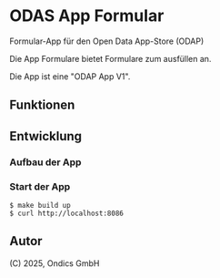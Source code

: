 # ODAS App Formular

Formular-App für den Open Data App-Store (ODAP)

Die App Formulare bietet Formulare zum ausfüllen an.

Die App ist eine "ODAP App V1".

## Funktionen

## Entwicklung

### Aufbau der App

### Start der App

    $ make build up
    $ curl http://localhost:8086

## Autor

(C) 2025, Ondics GmbH
